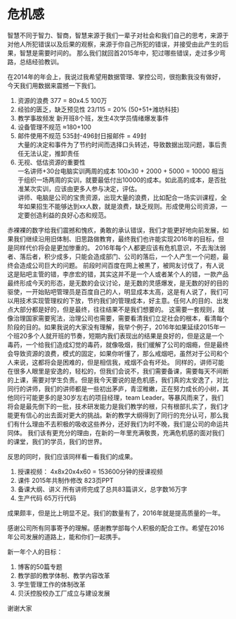 # 危机感

智慧不同于智力、智商，智慧来源于我们一辈子对社会和我们自己的思考，来源于对他人所犯错误以及后果的观察，来源于你自己所犯的错误，并接受由此产生的后果，智慧是需要时间的。 那么我们就回首2015年中，犯过哪些错误，走过多少弯路，总结经验教训。

在2014年的年会上，我说过我希望用数据管理、掌控公司，很抱歉我没有做好，今天我们用数据来震撼一下我们。
1. 资源的浪费
	377 = 80x4.5     100万
 2. 经验的匮乏，缺乏预见性
	23/115 = 20%  (50+51+潍坊科技)     		
 3. 教学事故频发
	新开班8个班，发生4次学员情绪爆发事件
4. 设备管理不规范
	≈180+100 
5. 邮件使用不规范
	535封-496封日报邮件 = 49封  
	大量的决定和事件为了节约时间而选择口头转述，导致数据出现问题，事后责任无法认定，推卸责任 
6. 无视、低估资源的重要性  
	    一名讲师+30台电脑实训两周的成本 100x30 + 2000 + 5000 = 10000 	相当于组织一场两周的实训，就要最低付出10000的成本。如此高的成本，是否批准某次实训，应该由更多人参与决定，评估。					
	讲师、电脑是公司的宝贵资源，出现大量的浪费，比如配合一场实训课程，全年如果招生不能够达到xx人数，就是浪费，缺乏规则。形成使用公司资源，一定要创造利益的良好心态和规范。

赤裸裸的数字给我们震撼和愧疚，勇敢的承认错误，我们才能更好地向前发展，如果我们继续沿用旧体制、旧思路做教育，最终我们也许能实现2016年的目标，但是同样代价将会是更加惨重的。
2016年每个人都更应该有危机意识，不去淘汰弱者、落后者，积少成多，只能会造成部门、公司的落后，一个人产生一个问题，最终会造成公司巨大的问题。
前段时间百度在网上被黑了，被网友讨伐了，有人说这是贴吧主管的错，李彦宏的错，其实这并不是一个人或者某个人的错，一款产品最终形成今天的形态，是无数的会议讨论，是无数的灵感爆发，是无数的好的目的驱使，一开始贴吧管理员是百度自己的人，明显成本太高，这是有人说了，我们可以用技术实现管理权的下放，节约我们的管理成本，好主意。任何人的目的、出发点大部分都是好的，但是最终，往往结果不是我们想要的。
这需要一套规则，就像治理国家需要宪法，治理公司也需要，需要看清我们立足社会的根本，看清每个阶段的目的。如果我说的大家没有理解，我举个例子，2016年如果延续2015年一个班20多个人就开班的节奏，短期内我们表现出的结果是良好的，但是这是一个毒药，一个给我们造成幻觉的毒药，就像吸烟，我们缓解了公司的烟瘾，但是最终会导致资源的浪费，模式的固定，如果你听懂了，那么戒烟吧，虽然对于公司和个人来说，这都将会是困难的，但是相信我，戒烟不会有坏处。 
同样的，讲师可能在很多人眼里是安逸的，轻松的，但我们会说不，我们需要备课，需要每天不间断的上课，需要对学生负责。但是我今天要说的是危机感，我们真的太安逸了，对比同行的讲师，我们的讲师都是一些初出茅庐，青涩稚嫩，正在努力成长的小树，其他同行可能更多的是30岁左右的项目经理，team Leader。等暴风雨来了，我们将会是最先倒下的一批，技术研发能力是我们教学的根，只有根部扎实了，我们才能更有信心的出去面对更大的挑战。新的教学大纲得到了同行的充分认可，那么我们有什么理由不去积极的吸收这些养分，还好我们为时不晚，我们是公司的命运共同体。 我们该有更充分的理由，在新的一年里充满敬畏，充满危机感的面对我们的课堂，我们的学员，我们的世界。
  
反思的同时，我们应该同样看一看我们的成果。

1. 授课视频：
	4x8x20x4x60 = 153600分钟的授课视频
2. 课件
	  2015年共制作修改 823页PPT
3. 备课大纲、讲义
	 所有讲师完成了总共83篇讲义，总字数16万字
4. 生产代码
	 65万行代码

成果颇丰，但是比上明显不足。我们的数量有了，2016年就是提高质量的一年。

感谢公司所有同事寄予的理解。感谢教学部每个人积极的配合工作。希望在2016年公司发展的道路上，能和你们一起携手。

新一年个人的目标：

1. 博客的50篇专题
2. 教学部的教学体制、教学内容改革
3. 学生管理工作的体制改革
4. 贝沃控股校办工厂成立与建设发展

谢谢大家